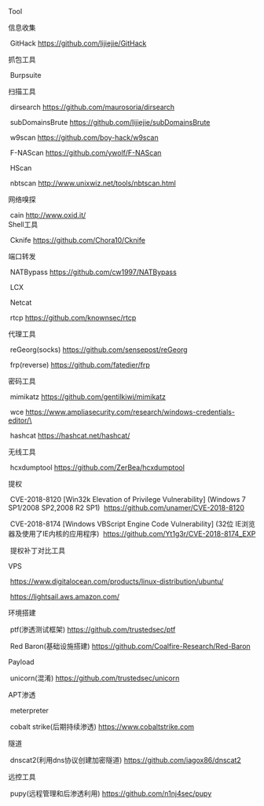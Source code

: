 Tool

信息收集

​	GitHack             https://github.com/lijiejie/GitHack

抓包工具

​	Burpsuite

扫描工具

​	dirsearch           https://github.com/maurosoria/dirsearch

​	subDomainsBrute     https://github.com/lijiejie/subDomainsBrute

​	 w9scan              https://github.com/boy-hack/w9scan

​	F-NAScan            https://github.com/ywolf/F-NAScan

​	HScan               

​	nbtscan             http://www.unixwiz.net/tools/nbtscan.html

网络嗅探

​	cain                http://www.oxid.it/
​    
Shell工具

​	Cknife              https://github.com/Chora10/Cknife

端口转发

​	NATBypass           https://github.com/cw1997/NATBypass

​	LCX

​	Netcat

​	rtcp                https://github.com/knownsec/rtcp

代理工具

​	reGeorg(socks)      https://github.com/sensepost/reGeorg

​	frp(reverse)        https://github.com/fatedier/frp

密码工具

​	mimikatz            https://github.com/gentilkiwi/mimikatz

​	wce                 https://www.ampliasecurity.com/research/windows-credentials-editor/\

​	hashcat             https://hashcat.net/hashcat/

无线工具

​	hcxdumptool         https://github.com/ZerBea/hcxdumptool

提权

​	CVE-2018-8120 [Win32k Elevation of Privilege Vulnerability] (Windows 7 SP1/2008 SP2,2008 R2 SP1)
​		https://github.com/unamer/CVE-2018-8120

​	CVE-2018-8174 [Windows VBScript Engine Code Vulnerability] (32位 IE浏览器及使用了IE内核的应用程序)
​		https://github.com/Yt1g3r/CVE-2018-8174_EXP

​	提权补丁对比工具

VPS

​	https://www.digitalocean.com/products/linux-distribution/ubuntu/

​	https://lightsail.aws.amazon.com/

环境搭建

​	ptf(渗透测试框架)	https://github.com/trustedsec/ptf

​	Red Baron(基础设施搭建)	https://github.com/Coalfire-Research/Red-Baron

Payload

​	unicorn(混淆)	https://github.com/trustedsec/unicorn

APT渗透

​	meterpreter	

​	cobalt strike(后期持续渗透)	https://www.cobaltstrike.com

隧道

​	dnscat2(利用dns协议创建加密隧道)	https://github.com/iagox86/dnscat2

远控工具

​	pupy(远程管理和后渗透利用)	https://github.com/n1nj4sec/pupy